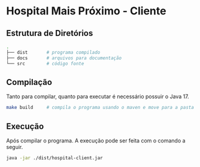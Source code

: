 # Hospital Mais Próximo - Cliente

## Estrutura de Diretórios

```bash
.
├── dist       # programa compilado
├── docs       # arquivos para documentação
└── src        # código fonte
```

## Compilação

Tanto para compilar, quanto para executar é necessário possuir o Java 17.

```bash
make build     # compila o programa usando o maven e move para a pasta dist/
```

## Execução

Após compilar o programa. A execução pode ser feita com o comando a seguir.

```bash
java -jar ./dist/hospital-client.jar
```
